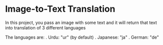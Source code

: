 # Image-to-Text Translation
In this project, you pass an image with some text and it will return that text into translation of 3 different languages

The languages are:
. Urdu: "ur" (by default)
. Japanese: "ja"
. German: "de"
